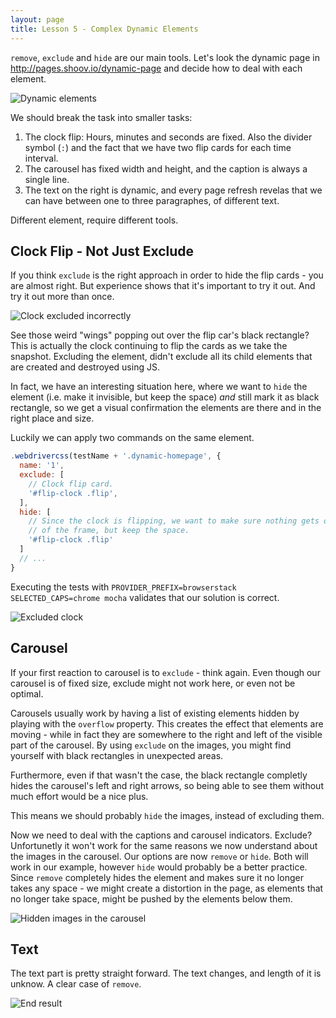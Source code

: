 ```yaml
---
layout: page
title: Lesson 5 - Complex Dynamic Elements
---
```


`remove`, `exclude` and `hide` are our main tools. Let's look the dynamic page in http://pages.shoov.io/dynamic-page and decide how to deal with each element.

![Dynamic elements](/assets/images/tutorials/lesson5/dynamic-elements.jpg)

We should break the task into smaller tasks:

1. The clock flip: Hours, minutes and seconds are fixed. Also the divider symbol (`:`) and the fact that we have two flip cards for each time interval.
1. The carousel has fixed width and height, and the caption is always a single line.
1. The text on the right is dynamic, and every page refresh revelas that we can have between one to three paragraphes, of different text.

Different element, require different tools.

## Clock Flip - Not Just Exclude

If you think `exclude` is the right approach in order to hide the flip cards - you are almost right. But experience shows that it's important to try it out. And try it out more than once.

![Clock excluded incorrectly](/assets/images/tutorials/lesson5/clock-wings.jpg)

See those weird "wings" popping out over the flip car's black rectangle? This is actually the clock continuing to flip the cards as we take the snapshot. Excluding the element, didn't exclude all its child elements that are created and destroyed using JS.

In fact, we have an interesting situation here, where we want to `hide` the element (i.e. make it invisible, but keep the space) _and_ still mark it as black rectangle, so we get a visual confirmation the elements are there and in the right place and size.

Luckily we can apply two commands on the same element.

```js
.webdrivercss(testName + '.dynamic-homepage', {
  name: '1',
  exclude: [
    // Clock flip card.
    '#flip-clock .flip',
  ],
  hide: [
    // Since the clock is flipping, we want to make sure nothing gets out
    // of the frame, but keep the space.
    '#flip-clock .flip'
  ]
  // ...
}
```

Executing the tests with `PROVIDER_PREFIX=browserstack SELECTED_CAPS=chrome mocha` validates that our solution is correct.

![Excluded clock](/assets/images/tutorials/lesson5/clock.jpg)

## Carousel

If your first reaction to carousel is to `exclude` - think again. Even though our carousel is of fixed size, exclude might not work here, or even not be optimal.

Carousels usually work by having a list of existing elements hidden by playing with the `overflow` property. This creates the effect that elements are moving - while in fact they are somewhere to the right and left of the visible part of the carousel. By using `exclude` on the images, you might find yourself with black rectangles in unexpected areas.

Furthermore, even if that wasn't the case, the black rectangle completly hides the carousel's left and right arrows, so being able to see them without much effort would be a nice plus.

This means we should probably `hide` the images, instead of excluding them.

Now we need to deal with the captions and carousel indicators. Exclude? Unfortunetly it won't work for the same reasons we now understand about the images in the carousel.
Our options are now `remove` or `hide`. Both will work in our example, however `hide` would probably be a better practice. Since `remove` completely hides the element and makes sure it no longer takes any space - we might create a distortion in the page, as elements that no longer take space, might be pushed by the elements below them.

![Hidden images in the carousel](/assets/images/tutorials/lesson5/carousel.jpg)

## Text

The text part is pretty straight forward. The text changes, and length of it is unknow. A clear case of `remove`.


![End result](/assets/images/tutorials/lesson5/end-result.jpg)
